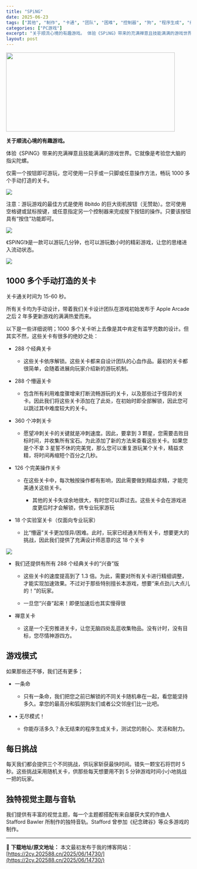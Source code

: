 ```yaml
---
title: "SPiNG"
date: 2025-06-23
tags: ["其他", "制作", "卡通", "团队", "困难", "控制器", "狗", "程序生成", "经典", "街机"]
categories: ["PC游戏"]
excerpt: "关于顺流心境的有趣游戏。 体验《SPiNG》带来的充满禅意且技能满满的游戏世界。它就像是考验您大脑的指尖陀螺。 仅需一个按钮即可游玩，您可使用一只手或一只脚或任意操作方法，畅玩 1000 多个手动打造的关卡。 注意：游玩游戏的最佳方式是使用 8bitdo 的巨大街机按钮（无赞助）。您可使用空格键或鼠&hellip;"
layout: post
---
```


<img class="aligncenter size-full wp-image-14731" src="https://2cy.202588.cn/wp-content/uploads/2025/06/2025062313483822.jpg" alt="" width="460" height="215" />
<p class="bb_paragraph"><strong>关于顺流心境的有趣游戏。</strong></p>
<p class="bb_paragraph">体验《SPiNG》带来的充满禅意且技能满满的游戏世界。它就像是考验您大脑的指尖陀螺。</p>
<p class="bb_paragraph">仅需一个按钮即可游玩，您可使用一只手或一只脚或任意操作方法，畅玩 1000 多个手动打造的关卡。</p>

<div class="bb_wide_img_ctn"><img class="bb_img" src="https://shared.fastly.steamstatic.com/store_item_assets/steam/apps/3246100/extras/SPiNG_Lvl2.gif?t=1750370193" /></div>
<p class="bb_paragraph">注意：游玩游戏的最佳方式是使用 8bitdo 的巨大街机按钮（无赞助）。您可使用空格键或鼠标按键，或任意指定另一个控制器来完成按下按钮的操作。只要该按钮具有“按住”功能即可。</p>
<p class="bb_paragraph"><img class="bb_img" src="https://shared.fastly.steamstatic.com/store_item_assets/steam/apps/3246100/extras/one_button.png?t=1750370193" /></p>
<p class="bb_paragraph">《SPiNG!》是一款可以游玩几分钟，也可以游玩数小时的精彩游戏，让您的思绪进入流动状态。</p>

<div class="bb_wide_img_ctn"><img class="bb_img" src="https://shared.fastly.steamstatic.com/store_item_assets/steam/apps/3246100/extras/Sping_-_Retro_Green.gif?t=1750370193" /></div>
<h2 class="bb_tag">1000 多个手动打造的关卡</h2>
<p class="bb_paragraph">关卡通关时间为 15-60 秒。</p>
<p class="bb_paragraph">所有关卡均为手动设计，带着我们关卡设计团队在游戏初始发布于 Apple Arcade 之后 2 年多更新游戏的满满热爱而来。</p>
<p class="bb_paragraph">以下是一些详细说明；1000 多个关卡听上去像是其中肯定有滥竽充数的设计。但其实不然，这些关卡有很多的绝妙之处：</p>

<ul class="bb_ul">
 	<li>
<p class="bb_paragraph">288 个经典关卡</p>

<ul class="bb_ul">
 	<li>
<p class="bb_paragraph">这些关卡依序解锁。这些关卡都来自设计团队的心血作品。最初的关卡都很简单，会随着进展向玩家介绍新的游玩机制。</p>
</li>
</ul>
</li>
 	<li>
<p class="bb_paragraph">288 个懵逼关卡</p>

<ul class="bb_ul">
 	<li>
<p class="bb_paragraph">包含所有利用难度骤增来打断流畅游玩的关卡，以及那些过于怪异的关卡。因此我们将这些关卡添加在了此处，在初始时即全部解锁，因此您可以跳过其中难度较大的关卡。</p>
</li>
</ul>
</li>
 	<li>
<p class="bb_paragraph">360 个冲刺关卡</p>

<ul class="bb_ul">
 	<li>
<p class="bb_paragraph">愿望冲刺关卡的关键就是冲刺速度。因此，要拿到 3 颗星，您需要击败目标时间，并收集所有宝石。为此添加了新的方法来查看这些关卡。如果您是个不拿 3 星誓不休的完美党，那么您可以重复游玩某个关卡，精益求精，将时间再缩短个百分之几秒。</p>
</li>
</ul>
</li>
 	<li>
<p class="bb_paragraph">126 个完美操作关卡</p>

<ul class="bb_ul">
 	<li>
<p class="bb_paragraph">在这些关卡中，每次触按操作都有影响，因此需要做到精益求精，才能完美通关这些关卡。</p>

<ul class="bb_ul">
 	<li>
<p class="bb_paragraph">其他的关卡失误余地很大，有时您可以莽过去。这些关卡会在游戏进度更后时才会解锁，供专业玩家游玩</p>
</li>
</ul>
</li>
</ul>
</li>
 	<li>
<p class="bb_paragraph">18 个实验室关卡（仅面向专业玩家）</p>

<ul class="bb_ul">
 	<li>
<p class="bb_paragraph">比“懵逼”关卡更加怪异/困难。此时，玩家已经通关所有关卡，想要更大的挑战，因此我们提供了充满设计师恶意的这 18 个关卡</p>
</li>
</ul>
</li>
</ul>
<div class="bb_wide_img_ctn"><img class="bb_img" src="https://shared.fastly.steamstatic.com/store_item_assets/steam/apps/3246100/extras/Sping_Expert_Level_6_616px.gif?t=1750370193" /></div>
<ul class="bb_ul">
 	<li>
<p class="bb_paragraph">我们还提供有所有 288 个经典关卡的“兴奋”版</p>

<ul class="bb_ul">
 	<li>
<p class="bb_paragraph">这些关卡的速度提高到了 1.3 倍。为此，需要对所有关卡进行精细调整，才能实现加速效果。不过对于那些特别擅长本游戏，想要“来点劲儿大点儿的！”的玩家。</p>
</li>
 	<li>
<p class="bb_paragraph">一旦您“兴奋”起来！即便加速后也其实慢得很</p>
</li>
</ul>
</li>
</ul>
<ul class="bb_ul">
 	<li>
<p class="bb_paragraph">禅意关卡</p>

<ul class="bb_ul">
 	<li>
<p class="bb_paragraph">这是一个无穷推进关卡，让您无脑四处乱逛收集物品。没有计时，没有目标，您尽情神游四方。</p>
</li>
</ul>
</li>
</ul>
<h2 class="bb_tag">游戏模式</h2>
<p class="bb_paragraph">如果那些还不够，我们还有更多；</p>

<ul class="bb_ul">
 	<li>
<p class="bb_paragraph">一条命</p>

<ul class="bb_ul">
 	<li>
<p class="bb_paragraph">只有一条命，我们把您之前已解锁的不同关卡随机串在一起，看您能坚持多久。拿您的最高分和狐朋狗友们或者公交邻座们比一比吧。</p>
</li>
</ul>
</li>
 	<li>
<p class="bb_paragraph">• 无尽模式！</p>

<ul class="bb_ul">
 	<li>
<p class="bb_paragraph">你能存活多久？永无结束的程序生成关卡，测试您的耐心、灵活和耐力。</p>
</li>
</ul>
</li>
</ul>
<h2 class="bb_tag">每日挑战</h2>
<p class="bb_paragraph">每天我们都会提供三个不同挑战，供玩家斩获最快时间。错失一颗宝石将罚时 5 秒。这些挑战采用随机关卡，供那些每天想要用不到 5 分钟游戏时间小小地挑战一把的玩家。</p>

<h2 class="bb_tag">独特视觉主题与音轨</h2>
<p class="bb_paragraph">我们提供有丰富的视觉主题，每一个主题都搭配有来自屡获大奖的作曲人 Stafford Bawler 所制作的独特音轨。Stafford 曾参加《纪念碑谷》等众多游戏的制作。</p>

---
📖 **下载地址/原文地址：** 本文最初发布于我的博客网站：[https://2cy.202588.cn/2025/06/14730/](https://2cy.202588.cn/2025/06/14730/)
